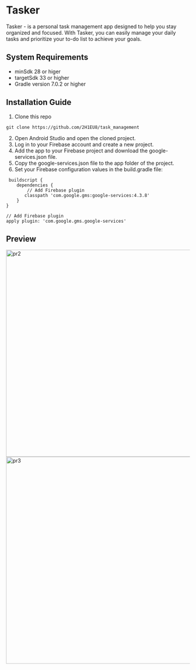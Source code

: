 # Tasker
Tasker  -  is a personal task management app designed to help you stay organized and focused. With Tasker, you can easily manage your daily tasks and prioritize your to-do list to achieve your goals.
## System Requirements
* minSdk 28 or higer
* targetSdk 33 or higher
* Gradle version 7.0.2 or higher
## Installation Guide
1. Clone this repo
```git
git clone https://github.com/2H1EU8/task_management
```
2. Open Android Studio and open the cloned project.
3. Log in to your Firebase account and create a new project.
4. Add the app to your Firebase project and download the google-services.json file.
5. Copy the google-services.json file to the app folder of the project.
6. Set your Firebase configuration values in the build.gradle file:
```
 buildscript {
    dependencies {
        // Add Firebase plugin
       classpath 'com.google.gms:google-services:4.3.8'
    }
}

// Add Firebase plugin
apply plugin: 'com.google.gms.google-services'
```

## Preview 
<img width="565" alt="pr2" src="https://github.com/2H1EU8/task_management/assets/94243225/f3ed23be-ff3f-4d78-8cd4-da9a023cc44d">
<img width="565" alt="pr3" src="https://github.com/2H1EU8/task_management/assets/94243225/2d254dda-957d-4ef8-a06f-cd46617d3dc1">




